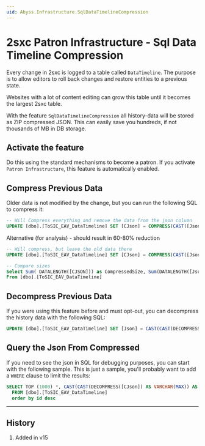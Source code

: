 ```yaml
---
uid: Abyss.Infrastructure.SqlDataTimelineCompression
---
```


# 2sxc Patron Infrastructure - Sql Data Timeline Compression

Every change in 2sxc is logged to a table called `DataTimeline`.
The purpose is to allow editors to roll back changes and restore entities to a previous state.

Websites with a lot of content editing can grow this table until it becomes the largest 2sxc table.

With the feature `SqlDataTimelineCompression` all history-data will be stored as ZIP compressed JSON.
This can easily save you hundreds, if not thousands of MB in DB storage.

## Activate the feature

Do this using the standard mechanisms to become a patron.
If you activate `Patron Infrastructure`, this feature is automatically enabled.

## Compress Previous Data

Older data is not modified by the change, but you can run the following SQL to compress it:

```sql
-- Will Compress everything and remove the data from the json column
UPDATE [dbo].[ToSIC_EAV_DataTimeline] SET [CJson] = COMPRESS(CAST([Json] AS VARCHAR(MAX))), [Json] = NULL WHERE [Json] IS NOT NULL
```

Alternative (for analysis) - should result in 60-80% reduction

```sql
-- Will compress, but leave the old data there
UPDATE [dbo].[ToSIC_EAV_DataTimeline] SET [CJson] = COMPRESS(CAST([Json] AS VARCHAR(MAX))) WHERE [Json] IS NOT NULL

-- Compare sizes
Select Sum( DATALENGTH([CJSON])) as CompressedSize, Sum(DATALENGTH([Json])) as JsonSize
From [dbo].[ToSIC_EAV_DataTimeline]
```

## Decompress Previous Data

If you were using this feature before and must opt-out, you can decompress the history data with the following SQL:

```sql
UPDATE [dbo].[ToSIC_EAV_DataTimeline] SET [Json] = CAST(CAST(DECOMPRESS([CJson]) AS VARCHAR(MAX)) AS NVARCHAR(MAX)), [CJson] = NULL WHERE [CJson] IS NOT NULL
```

## Query the Json From Compressed

If you need to see the json in SQL for debugging purposes, you can start with the following sample.
This is just a sample, you'll probably want to add a `WHERE` clause to limit the results:

```sql
SELECT TOP (1000) *, CAST(CAST(DECOMPRESS([CJson]) AS VARCHAR(MAX)) AS NVARCHAR(MAX)) as Decompressed
  FROM [dbo].[ToSIC_EAV_DataTimeline]
  order by id desc
```

---

## History

1. Added in v15

<!-- Shortlink: <https://go.2sxc.org/todo> -->
